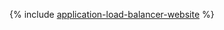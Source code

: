 {% include [application-load-balancer-website](../../_tutorials/infrastructure/application-load-balancer-website.md) %}
